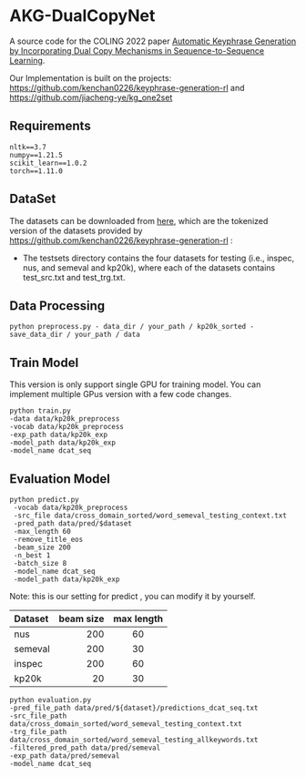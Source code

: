 # AKG-DualCopyNet

A source code for the COLING 2022 paper [Automatic Keyphrase Generation by Incorporating Dual Copy
Mechanisms in Sequence-to-Sequence Learning](https://aclanthology.org/2022.coling-1.204/).

Our Implementation is built on the projects:
https://github.com/kenchan0226/keyphrase-generation-rl and https://github.com/jiacheng-ye/kg_one2set

## Requirements

```shell
nltk==3.7
numpy==1.21.5
scikit_learn==1.0.2
torch==1.11.0
```

## DataSet

The datasets can be downloaded
from [here](https://drive.google.com/file/d/1wDZjybrAThhLstVe_hh0fQmKgZbNQgB6/view?usp=sharing), which are the tokenized
version of the datasets provided
by https://github.com/kenchan0226/keyphrase-generation-rl :

* The testsets directory contains the four datasets for testing (i.e., inspec, nus, and semeval and kp20k), where each
  of the datasets contains test_src.txt and test_trg.txt.

## Data Processing

```shell
python preprocess.py - data_dir / your_path / kp20k_sorted - save_data_dir / your_path / data
```

## Train Model

This version is only support single GPU for training model. You can implement multiple GPus version with a few code changes.

```shell
python train.py 
-data data/kp20k_preprocess  
-vocab data/kp20k_preprocess  
-exp_path data/kp20k_exp  
-model_path data/kp20k_exp  
-model_name dcat_seq
```

## Evaluation Model

```shell
python predict.py
 -vocab data/kp20k_preprocess
 -src_file data/cross_domain_sorted/word_semeval_testing_context.txt
 -pred_path data/pred/$dataset
 -max_length 60
 -remove_title_eos
 -beam_size 200
 -n_best 1
 -batch_size 8
 -model_name dcat_seq
 -model_path data/kp20k_exp
```

Note: this is our setting for predict , you can modify it by yourself.

| Dataset | beam size | max length |
|:--------|----------:|:----------:|
| nus     |       200 |     60     |
| semeval |       200 |     30     |
| inspec  |       200 |     60     |
| kp20k   |        20 |     30     |

```shell
python evaluation.py
-pred_file_path data/pred/${dataset}/predictions_dcat_seq.txt
-src_file_path data/cross_domain_sorted/word_semeval_testing_context.txt
-trg_file_path data/cross_domain_sorted/word_semeval_testing_allkeywords.txt
-filtered_pred_path data/pred/semeval
-exp_path data/pred/semeval
-model_name dcat_seq
```




